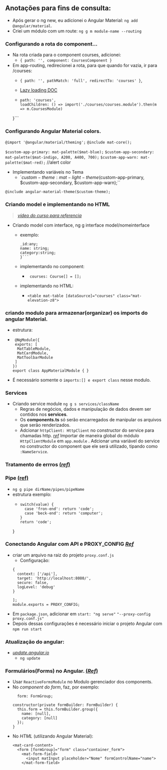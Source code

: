 ## Anotações para fins de consulta:

- Após gerar o ng new, eu adicionei o Angular Material: `ng add @angular/material`.
- Criei um módulo com um route: `ng g m module-name --routing` 

### Configurando a rota do component...
- Na rota criada para o component courses, adicionei:
  - ```{ path: '', component: CoursesComponent }```
- Em app-routing, redirecionei a rota, para que quando for vazia, ir para /courses:
  - ```{ path: '', pathMatch: 'full', redirectTo: 'courses' }```,
  
  - [Lazy loading DOC](https://angular.io/guide/)

  - ```{
    path: 'courses',
    loadChildren: () => import('./courses/courses.module').then(m => m.CoursesModule)
  }```

### Configurando Angular Material colors.
`@import '@angular/material/theming';`
`@include mat-core();`

`$custom-app-primary: mat-palette($mat-blue);`
`$custom-app-secondary: mat-palette($mat-indigo, A200, A400, 700);`
`$custom-app-warn: mat-palette($mat-red);` //alert color

- Implementando variáveis no Tema
  - `$custom-theme: mat-light-theme($custom-app-primary, $custom-app-secondary, $custom-app-warn);``

`@include angular-material-theme($custom-theme);`

### Criando model e implementando no HTML

> [_vídeo do curso para referencia_](https://www.youtube.com/watch?v=LvYXiOh3vZ4&list=PLGxZ4Rq3BOBpwaVgAPxTxhdX_TfSVlTcY&index=6&ab_channel=LoianeGroner)
- Criando model com interface, ng g interface model/nomeinterface
  -  exemplo:
  
        ```export interface Course {
      _id:any;
      name: string;
      category:string;
       }```

  - implementando no component:
      - ` courses: Course[] = [];`

  - implementando no HTML:
      - ```<table mat-table [dataSource]="courses" class="mat-elevation-z8">```

### criando modulo para armazenar(organizar) os imports do angular Material.
- estrutura:
-  
  ``` 
   @NgModule({
   exports: [
    MatTableModule,
    MatCardModule,
    MatToolbarModule
   ]
  })
  export class AppMaterialModule { }

- É necessário somente o `imports:[] e export class` nesse modulo.

### Services
- Criando service module `ng g s services/className` 
  - Regras de negócios, dados e manipulação de dados devem ser contidos nos **services**.
  - Os **components.ts** só serão encarregados de manipular os arquivos que serão renderizados.
  - Adcionar `httpClient: HttpClient` no constructor do service para chamadas http. [_ref_](https://www.youtube.com/watch?v=76fUSr1nSDM&list=PLGxZ4Rq3BOBpwaVgAPxTxhdX_TfSVlTcY&index=8&ab_channel=LoianeGroner) Importar de maneira global do módulo `HttpClientModule` em `app.module` . Adcionar uma variável do service no constructor do component que ele será utilizado, tipando como `:NameService`. 

### Tratamento de errros [(_ref_)](https://www.youtube.com/watch?v=gi0ZJ8-r6IM&list=PLGxZ4Rq3BOBpwaVgAPxTxhdX_TfSVlTcY&index=11&ab_channel=LoianeGroner)


### Pipe [(ref)](https://www.youtube.com/watch?v=uNFIh3jvp34&list=PLGxZ4Rq3BOBpwaVgAPxTxhdX_TfSVlTcY&index=12&ab_channel=LoianeGroner)
- `ng g pipe dirName/pipes/pipeName`
- estrutura exemplo:
  - ```transform(value: string, ...args: unknown[]): string {
    switch(value) {
      case 'fron-end': return 'code';
      case 'beck-end': return 'computer';
    }
    return 'code';
  }

 ### Conectando Angular com API e PROXY_CONFIG [_Ref_](https://www.youtube.com/watch?v=ATjHgBh8dWg&list=PLGxZ4Rq3BOBpwaVgAPxTxhdX_TfSVlTcY&index=16&ab_channel=LoianeGroner)
- criar um arquivo na raiz do projeto `proxy.conf.js`
  - Configuração: 
  ```const PROXY_CONFIG = [
  {
    context: ['/api'],
    target: 'http://localhost:8080/',
    secure: false,
    logLevel: 'debug'
  }

  ];
  module.exports = PROXY_CONFIG;

- Em `package.json`, adicionar em `start: "ng serve"` `"--proxy-config proxy.conf.js"`
- Depois dessas configurações é necessário iniciar o projeto Angular com `npm run start`


### Atualização do angular: 
- [_update.angular.io_](https://update.angular.io/)
  - `ng update`

### Formulários(Forms) no Angular. [(_Ref_)](https://www.youtube.com/watch?v=R3yy3RX4FyM&list=PLGxZ4Rq3BOBpwaVgAPxTxhdX_TfSVlTcY&index=19&ab_channel=LoianeGroner)
- Usar `ReactiveFormsModule` no Modulo gerenciador dos components.
- No _component do form_, faz, por exemplo:
  ```
    form: FormGroup;

  constructor(private formBuilder: FormBuilder) {
    this.form = this.formBuilder.group({
      name: [null],
      category: [null]
    });
  }
- No _HTML_ (utilizando Angular Material):
  ```
  <mat-card-content>
    <form [formGroup]="form" class="container_form">
      <mat-form-field>
        <input matInput placeholder="Nome" formControlName="name">
      </mat-form-field>
